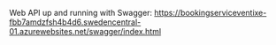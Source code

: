 Web API up and running with Swagger: https://bookingserviceventixe-fbb7amdzfsh4b4d6.swedencentral-01.azurewebsites.net/swagger/index.html

